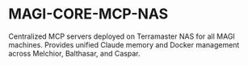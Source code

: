 # MAGI-CORE-MCP-NAS
Centralized MCP servers deployed on Terramaster NAS for all MAGI machines. Provides unified Claude memory and Docker management across Melchior, Balthasar, and Caspar.
